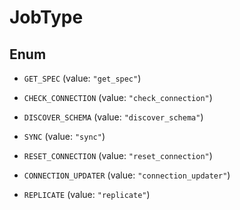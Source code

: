 

# JobType

## Enum


* `GET_SPEC` (value: `"get_spec"`)

* `CHECK_CONNECTION` (value: `"check_connection"`)

* `DISCOVER_SCHEMA` (value: `"discover_schema"`)

* `SYNC` (value: `"sync"`)

* `RESET_CONNECTION` (value: `"reset_connection"`)

* `CONNECTION_UPDATER` (value: `"connection_updater"`)

* `REPLICATE` (value: `"replicate"`)



